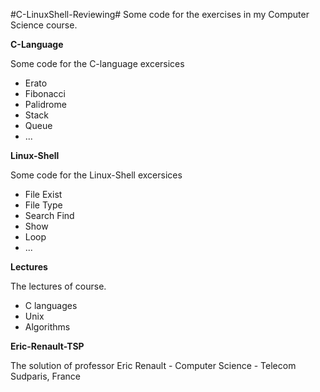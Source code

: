#C-LinuxShell-Reviewing#
Some code for the exercises in my Computer Science course.

**C-Language**

Some code for the C-language excersices
- Erato 
- Fibonacci 
- Palidrome 
- Stack 
- Queue 
- ... 

**Linux-Shell**

Some code for the Linux-Shell excersices
- File Exist 
- File Type 
- Search Find 
- Show 
- Loop 
- ... 

**Lectures**

The lectures of course.
- C languages 
- Unix 
- Algorithms 

**Eric-Renault-TSP**

The solution of professor Eric Renault - Computer Science - Telecom Sudparis, France




